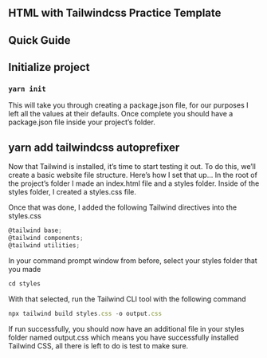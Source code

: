 ## HTML with Tailwindcss Practice Template

## Quick Guide

## Initialize project

### `yarn init`

This will take you through creating a package.json file, for our purposes I left all the values at their defaults. Once complete you should have a package.json file inside your project’s folder.

## yarn add tailwindcss autoprefixer

Now that Tailwind is installed, it’s time to start testing it out. To do this, we’ll create a basic website file structure.
Here’s how I set that up…
In the root of the project’s folder I made an index.html file and a styles folder. Inside of the styles folder, I created a styles.css file.

Once that was done, I added the following Tailwind directives into the styles.css

```js
@tailwind base;
@tailwind components;
@tailwind utilities;

```

In your command prompt window from before, select your styles folder that you made

```js
cd styles
```

With that selected, run the Tailwind CLI tool with the following command

```js
npx tailwind build styles.css -o output.css
```

If run successfully, you should now have an additional file in your styles folder named output.css which means you have successfully installed Tailwind CSS, all there is left to do is test to make sure.
